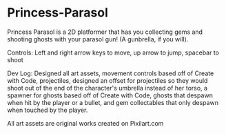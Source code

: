 # Princess-Parasol

Princess Parasol is a 2D platformer that has you collecting gems and shooting ghosts with your parasol gun! (A gunbrella, if you will).

Controls: Left and right arrow keys to move, up arrow to jump, spacebar to shoot

Dev Log: Designed all art assets, movement controls based off of Create with Code, projectiles, designed an offset for projectiles so they would shoot out of the end of the character's umbrella instead of her torso, a spawner for ghosts based off of Create with Code, ghosts that despawn when hit by the player or a bullet, and gem collectables that only despawn when touched by the player. 

All art assets are original works created on Pixilart.com 
